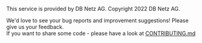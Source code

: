 This service is provided by DB Netz AG. 
Copyright 2022 DB Netz AG.

We'd love to see your bug reports and improvement suggestions! Please give us your feedback. <br>
If you want to share some code - please have a look at [CONTRIBUTING.md](https://github.com/DSD-DBS/capella-collab-manager/blob/master/CONTRIBUTING.md)